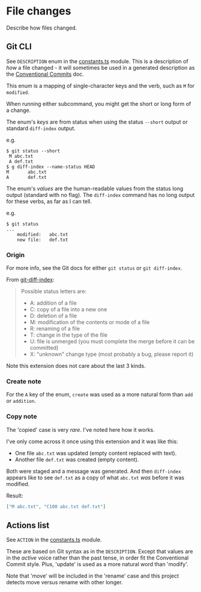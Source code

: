 # File changes

Describe how files changed.


## Git CLI

See `DESCRIPTION` enum in the [constants.ts][] module. This is a description of _how_ a file changed - it will sometimes be used in a generated description as the [Conventional Commits][] doc.

This enum is a mapping of single-character keys and the verb, such as `M` for `modified`.

When running either subcommand, you might get the short or long form of a change.

The enum's _keys_ are from status when using the status `--short` output or standard `diff-index` output.

e.g.

```console
$ git status --short
 M abc.txt
 A def.txt
$ g diff-index --name-status HEAD
M       abc.txt
A       def.txt
```

The enum's _values_ are the human-readable values from the status long output (standard with no flag). The `diff-index` command has no long output for these verbs, as far as I can tell.

e.g.

```console
$ git status
...
    modified:   abc.txt
    new file:   def.txt
```

### Origin

For more info, see the Git docs for either `git status` or `git diff-index`.

From [git-diff-index][]:

> Possible status letters are:
>
> - A: addition of a file
> - C: copy of a file into a new one
> - D: deletion of a file
> - M: modification of the contents or mode of a file
> - R: renaming of a file
> - T: change in the type of the file
> - U: file is unmerged (you must complete the merge before it can be committed)
> - X: "unknown" change type (most probably a bug, please report it)

Note this extension does not care about the last 3 kinds.

### Create note

For the `A` key of the enum, `create` was used as a more natural form than `add` or `addition`.

### Copy note

The 'copied' case is very _rare_. I've noted here how it works.

I've only come across it once using this extension and it was like this:

- One file `abc.txt` was updated (empty content replaced with text).
- Another file `def.txt` was created (empty content).

Both were staged and a message was generated. And then `diff-index` appears like to see `def.txt` as a copy of what `abc.txt` _was_ before it was modified.

Result:

```json
["M abc.txt", "C100 abc.txt def.txt"]
```


## Actions list

See `ACTION` in the [constants.ts][] module.

These are based on Git syntax as in the `DESCRIPTION`. Except that values are in the _active_
voice rather than the past tense, in order fit the Conventional Commit style. Plus, 'update' is
used as a more natural word than 'modify'.

Note that 'move' will be included in the 'rename' case and this project detects move versus rename with other longer.


[constants.ts]: /src/lib/constants.ts
[Conventional Commits]: /docs/manual/conventional-commits.md
[git-diff-index]: https://git-scm.com/docs/git-diff-index

